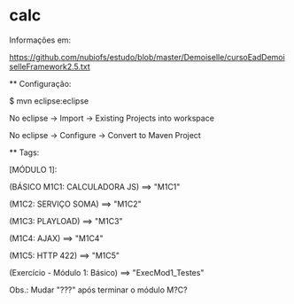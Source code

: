 # calc

Informações em:

https://github.com/nubiofs/estudo/blob/master/Demoiselle/cursoEadDemoiselleFramework2.5.txt

** Configuração:

$ mvn eclipse:eclipse

No eclipse -> Import -> Existing Projects into workspace

No eclipse -> Configure -> Convert to Maven Project

** Tags:

[MÓDULO 1]:

(BÁSICO M1C1: CALCULADORA JS) ==> "M1C1"  

(M1C2: SERVIÇO SOMA) ==> "M1C2"

(M1C3: PLAYLOAD) ==> "M1C3"

(M1C4: AJAX) ==> "M1C4"

(M1C5: HTTP 422) ==> "M1C5"

(Exercício - Módulo 1: Básico) ==> "ExecMod1_Testes"

Obs.: Mudar "???" após terminar o módulo M?C? 


